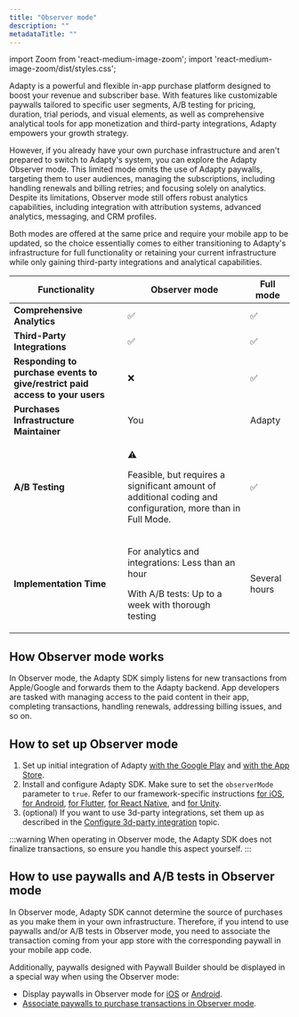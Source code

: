 ```yaml
---
title: "Observer mode"
description: ""
metadataTitle: ""
---
```


import Zoom from 'react-medium-image-zoom';
import 'react-medium-image-zoom/dist/styles.css';

Adapty is a powerful and flexible in-app purchase platform designed to boost your revenue and subscriber base. With features like customizable paywalls tailored to specific user segments, A/B testing for pricing, duration, trial periods, and visual elements, as well as comprehensive analytical tools for app monetization and third-party integrations, Adapty empowers your growth strategy.

However, if you already have your own purchase infrastructure and aren't prepared to switch to Adapty's system, you can explore the Adapty Observer mode. This limited mode omits the use of Adapty paywalls, targeting them to user audiences, managing the subscriptions, including handling renewals and billing retries; and focusing solely on analytics. Despite its limitations, Observer mode still offers robust analytics capabilities, including integration with attribution systems, advanced analytics, messaging, and CRM profiles. 

Both modes are offered at the same price and require your mobile app to be updated, so the choice essentially comes to either transitioning to Adapty's infrastructure for full functionality or retaining your current infrastructure while only gaining third-party integrations and analytical capabilities.

| Functionality | Observer mode | Full mode |
|-------------|-------------|---------|
| **Comprehensive Analytics** | ✅ | ✅ |
| **Third-Party Integrations** | ✅ | ✅ |
| **Responding to purchase events to give/restrict paid access to your users** | ❌ | ✅ |
| **Purchases Infrastructure Maintainer** | You | Adapty |
| **A/B Testing** | <p>:warning:</p><p>Feasible, but requires a significant amount of additional coding and configuration, more than in Full Mode.</p> | ✅ |
| **Implementation Time** | <p>For analytics and integrations: Less than an hour</p><p>With A/B tests: Up to a week with thorough testing</p> | Several hours |


## How Observer mode works

In Observer mode, the Adapty SDK simply listens for new transactions from Apple/Google and forwards them to the Adapty backend. App developers are tasked with managing access to the paid content in their app, completing transactions, handling renewals, addressing billing issues, and so on.

## How to set up Observer mode

1. Set up initial integration of Adapty [with the Google Play](initial-android) and [with the App Store](initial_ios). 
2. Install and configure Adapty SDK. Make sure to set the `observerMode` parameter to `true`. Refer to our framework-specific instructions [for iOS](sdk-installation-ios), [for Android](sdk-installation-android), [for Flutter](/2.0/sdk-installation-flutter), [for React Native](/2.0/sdk-installation-reactnative), and [for Unity](/2.0/sdk-installation-unity).
3. (optional) If you want to use 3d-party integrations, set them up as described in the [Configure 3d-party integration](configuration) topic.

:::warning
When operating in Observer mode, the Adapty SDK does not finalize transactions, so ensure you handle this aspect yourself.
:::

## How to use paywalls and A/B tests in Observer mode

In Observer mode, Adapty SDK cannot determine the source of purchases as you make them in your own infrastructure. Therefore, if you intend to use paywalls and/or A/B tests in Observer mode, you need to associate the transaction coming from your app store with the corresponding paywall in your mobile app code.

Additionally, paywalls designed with Paywall Builder should be displayed in a special way when using the Observer mode:

- Display paywalls in Observer mode for [iOS](implement-observer-mode) or [Android](android-present-paywall-builder-paywalls-in-observer-mode).
- [Associate paywalls to purchase transactions in Observer mode](associate-paywalls-to-transactions).